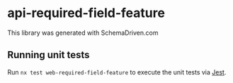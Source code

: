 
# api-required-field-feature

This library was generated with SchemaDriven.com

## Running unit tests

Run `nx test web-required-field-feature` to execute the unit tests via [Jest](https://jestjs.io).

